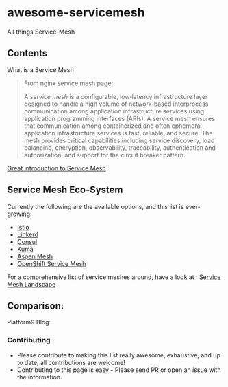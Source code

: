 # awesome-servicemesh
All things Service-Mesh

## Contents

 What is a Service Mesh

> From nginx service mesh page:
> 
> A _service mesh_ is a configurable, low‑latency infrastructure layer designed to handle a high volume of network‑based interprocess communication among application infrastructure services using application programming interfaces (APIs). A service mesh ensures that communication among containerized and often ephemeral application infrastructure services is fast, reliable, and secure. The mesh provides critical capabilities including service discovery, load balancing, encryption, observability, traceability, authentication and authorization, and support for the circuit breaker pattern.

[Great introduction to Service Mesh](https://medium.com/microservices-in-practice/service-mesh-for-microservices-2953109a3c9a) 

## Service Mesh Eco-System
Currently the following are the available options, and this list is ever-growing:
 - [Istio](https://github.com/k8s-dev/awesome-servicemesh/blob/master/Istio.md)
 - [Linkerd](https://github.com/k8s-dev/awesome-servicemesh/blob/master/Linkerd.md)
 - [Consul ](https://github.com/k8s-dev/awesome-servicemesh/blob/master/Consul.md)
 - [Kuma](https://github.com/k8s-dev/awesome-servicemesh/blob/master/Kuma.md)
- [Aspen Mesh](https://github.com/k8s-dev/awesome-servicemesh/blob/master/AspenMesh.md)
- [OpenShift Service Mesh](https://github.com/k8s-dev/awesome-servicemesh/blob/master/OpenShiftServiceMesh.md)

For a comprehensive list of service meshes around, have a look at : [Service Mesh Landscape](https://layer5.io/landscape/)

## Comparison:
Platform9 Blog: [](https://platform9.com/blog/kubernetes-service-mesh-a-comparison-of-istio-linkerd-and-consul/) 


### Contributing

-   Please contribute to making this list really awesome, exhaustive, and up to date, all contributions are welcome!
-   Contributing to this page is easy - Please send PR or open an issue with the information.
<!--stackedit_data:
eyJoaXN0b3J5IjpbLTE1NDY3NjM5NjAsLTU3MzQwMjM2LDM0ND
k4MDMwMywxMzk4NzE1MDUxLC0yMzc1NzAzNzgsLTE2NDQwMjI2
MzAsLTE0MjM2OTI1ODBdfQ==
-->